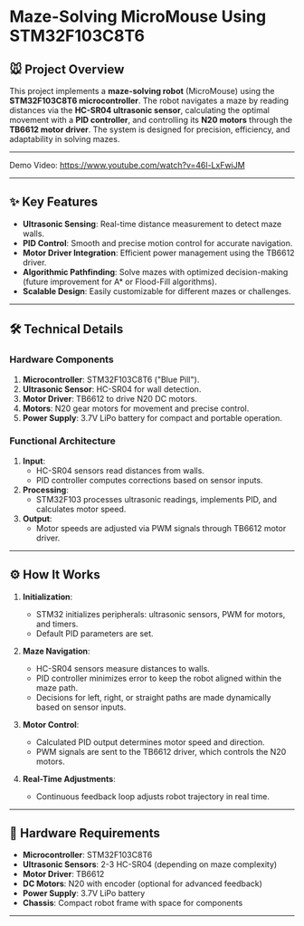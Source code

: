 # Maze-Solving MicroMouse Using STM32F103C8T6

## 🐭 Project Overview

This project implements a **maze-solving robot** (MicroMouse) using the **STM32F103C8T6 microcontroller**. The robot navigates a maze by reading distances via the **HC-SR04 ultrasonic sensor**, calculating the optimal movement with a **PID controller**, and controlling its **N20 motors** through the **TB6612 motor driver**. The system is designed for precision, efficiency, and adaptability in solving mazes.

---
Demo Video: https://www.youtube.com/watch?v=46l-LxFwiJM

---

## ✨ Key Features

- **Ultrasonic Sensing**: Real-time distance measurement to detect maze walls.  
- **PID Control**: Smooth and precise motion control for accurate navigation.  
- **Motor Driver Integration**: Efficient power management using the TB6612 driver.  
- **Algorithmic Pathfinding**: Solve mazes with optimized decision-making (future improvement for A* or Flood-Fill algorithms).  
- **Scalable Design**: Easily customizable for different mazes or challenges.  

---

## 🛠️ Technical Details

### Hardware Components
1. **Microcontroller**: STM32F103C8T6 ("Blue Pill").
2. **Ultrasonic Sensor**: HC-SR04 for wall detection.
3. **Motor Driver**: TB6612 to drive N20 DC motors.
4. **Motors**: N20 gear motors for movement and precise control.
5. **Power Supply**: 3.7V LiPo battery for compact and portable operation.

### Functional Architecture
1. **Input**:
   - HC-SR04 sensors read distances from walls.
   - PID controller computes corrections based on sensor inputs.
2. **Processing**:
   - STM32F103 processes ultrasonic readings, implements PID, and calculates motor speed.
3. **Output**:
   - Motor speeds are adjusted via PWM signals through TB6612 motor driver.

---

## ⚙️ How It Works

1. **Initialization**:
   - STM32 initializes peripherals: ultrasonic sensors, PWM for motors, and timers.
   - Default PID parameters are set.

2. **Maze Navigation**:
   - HC-SR04 sensors measure distances to walls.
   - PID controller minimizes error to keep the robot aligned within the maze path.
   - Decisions for left, right, or straight paths are made dynamically based on sensor inputs.

3. **Motor Control**:
   - Calculated PID output determines motor speed and direction.
   - PWM signals are sent to the TB6612 driver, which controls the N20 motors.

4. **Real-Time Adjustments**:
   - Continuous feedback loop adjusts robot trajectory in real time.

---

## 🔧 Hardware Requirements

- **Microcontroller**: STM32F103C8T6
- **Ultrasonic Sensors**: 2-3 HC-SR04 (depending on maze complexity)
- **Motor Driver**: TB6612
- **DC Motors**: N20 with encoder (optional for advanced feedback)
- **Power Supply**: 3.7V LiPo battery
- **Chassis**: Compact robot frame with space for components

---



